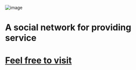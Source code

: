 ![image](https://user-images.githubusercontent.com/63636407/150979994-fbeb7686-fd9a-48ba-ad28-d1fdaf5a12cb.png)


# A social network for providing service


# [Feel free to visit](https://lit-reaches-28505.herokuapp.com/userProfile/60f422de2a00800c3c3dd261)
